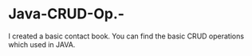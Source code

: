# Java-CRUD-Op.-
I created a basic contact book. You can find the basic CRUD operations which used in JAVA.
